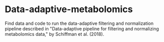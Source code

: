 # Data-adaptive-metabolomics
Find data and code to run the data-adaptive filtering and normalization pipeline described in "Data-adaptive pipeline for filtering and normalizing metabolomics data," by Schiffman et al. (2018).  
